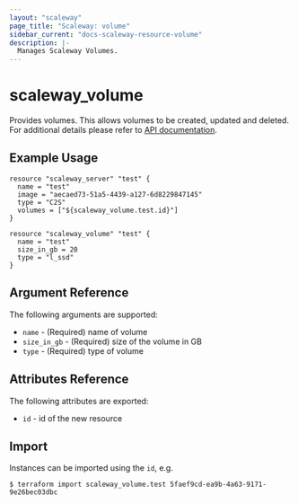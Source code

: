 ```yaml
---
layout: "scaleway"
page_title: "Scaleway: volume"
sidebar_current: "docs-scaleway-resource-volume"
description: |-
  Manages Scaleway Volumes.
---
```


# scaleway\_volume

Provides volumes. This allows volumes to be created, updated and deleted.
For additional details please refer to [API documentation](https://developer.scaleway.com/#volumes).

## Example Usage

```
resource "scaleway_server" "test" {
  name = "test"
  image = "aecaed73-51a5-4439-a127-6d8229847145"
  type = "C2S"
  volumes = ["${scaleway_volume.test.id}"]
}

resource "scaleway_volume" "test" {
  name = "test"
  size_in_gb = 20
  type = "l_ssd"
}

```

## Argument Reference

The following arguments are supported:

* `name` - (Required) name of volume
* `size_in_gb` - (Required) size of the volume in GB
* `type` - (Required) type of volume

## Attributes Reference

The following attributes are exported:

* `id` - id of the new resource

## Import

Instances can be imported using the `id`, e.g.

```
$ terraform import scaleway_volume.test 5faef9cd-ea9b-4a63-9171-9e26bec03dbc
```

